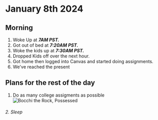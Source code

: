 # January 8th 2024
## Morning
1. Woke Up at ***7AM PST.***
2. Got out of bed at ***7:20AM PST.***
3. Woke the kids up at ***7:30AM PST.***
4. Dropped Kids off over the next hour.
5. Got home then logged into Canvas and started doing assignments.
6. We've reached the present
## Plans for the rest of the day
1. Do as many college assigments as possible  
![Bocchi the Rock, Possessed](https://cdn.7tv.app/emote/636c96c3cb5f97f7fb2f1ffa/4x.gif)
######  2. Sleep
